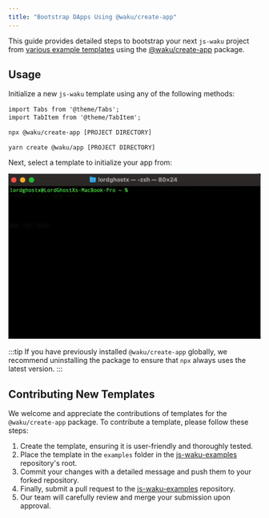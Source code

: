 ```yaml
---
title: "Bootstrap DApps Using @waku/create-app"
---
```


This guide provides detailed steps to bootstrap your next `js-waku` project from [various example templates](https://github.com/waku-org/js-waku-examples/tree/master/examples) using the [@waku/create-app](https://www.npmjs.com/package/@waku/create-app) package.

## Usage

Initialize a new `js-waku` template using any of the following methods:

```mdx-code-block
import Tabs from '@theme/Tabs';
import TabItem from '@theme/TabItem';
```

<Tabs>
<TabItem value="npm" label="npm">

```shell
npx @waku/create-app [PROJECT DIRECTORY]
```

</TabItem>
<TabItem value="yarn" label="Yarn">

```shell
yarn create @waku/app [PROJECT DIRECTORY]
```

</TabItem>
</Tabs>

Next, select a template to initialize your app from:

![waku create app demo](/img/waku-create-app-demo.gif)

:::tip
If you have previously installed `@waku/create-app` globally, we recommend uninstalling the package to ensure that `npx` always uses the latest version.
:::

## Contributing New Templates

We welcome and appreciate the contributions of templates for the `@waku/create-app` package. To contribute a template, please follow these steps:

1. Create the template, ensuring it is user-friendly and thoroughly tested.
2. Place the template in the `examples` folder in the [js-waku-examples](https://github.com/waku-org/js-waku-examples) repository's root.
3. Commit your changes with a detailed message and push them to your forked repository.
4. Finally, submit a pull request to the [js-waku-examples](https://github.com/waku-org/js-waku-examples) repository.
5. Our team will carefully review and merge your submission upon approval.